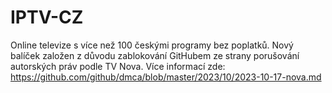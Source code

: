 # IPTV-CZ
Online televize s více než 100 českými programy bez poplatků. Nový balíček založen z důvodu zablokování GitHubem ze strany porušování autorských práv podle TV Nova. Více informací zde: https://github.com/github/dmca/blob/master/2023/10/2023-10-17-nova.md
